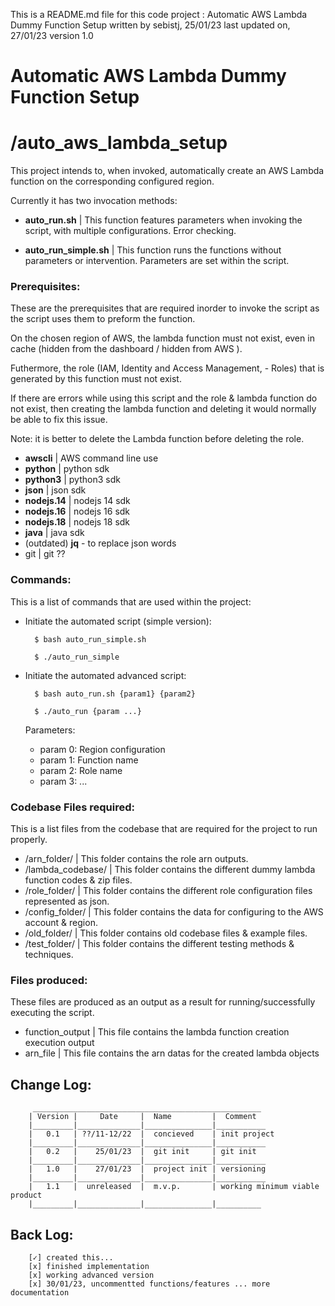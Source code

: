This is a README.md file for this code project : Automatic AWS Lambda Dummy Function Setup
written by sebistj, 25/01/23
last updated on, 27/01/23
version 1.0


# Automatic AWS Lambda Dummy Function Setup
# /auto_aws_lambda_setup

This project intends to, when invoked, automatically create an AWS Lambda function on the corresponding configured region.

Currently it has two invocation methods:


+ **auto_run.sh**	| This function features parameters when invoking the script, with multiple configurations. Error checking.


+ **auto_run_simple.sh**	| This function runs the functions without parameters or intervention. Parameters are set within the script.


### Prerequisites:

These are the prerequisites that are required inorder to invoke the script as the script uses them to preform the function.


On the chosen region of AWS, the lambda function must not exist, even in cache (hidden from the dashboard / hidden from AWS ).

Futhermore, the role (IAM, Identity and Access Management, - Roles) that is generated by this function must not exist.

If there are errors while using this script and the role & lambda function do not exist, then creating the lambda function and deleting it would normally be able to fix this issue.

Note: it is better to delete the Lambda function before deleting the role.


+ **awscli**	| AWS command line use 
+ **python**	| python sdk
+ **python3**	| python3 sdk
+ **json**	| json sdk
+ **nodejs.14**	| nodejs 14 sdk
+ **nodejs.16** | nodejs 16 sdk
+  **nodejs.18** | nodejs 18 sdk
+ **java**	| java sdk
+ (outdated) **jq** - to replace json words
+  git		| git ??


### Commands:

This is a list of commands that are used within the project:


+ Initiate the automated script (simple version):

        $ bash auto_run_simple.sh 

        $ ./auto_run_simple 


+ Initiate the automated advanced script:

        $ bash auto_run.sh {param1} {param2}

        $ ./auto_run {param ...}

	
	Parameters: 
	
	+ param 0: Region configuration
	+ param 1: Function name
	+ param 2: Role name
	+ param 3: ...



### Codebase Files required:

This is a list files from the codebase that are required for the project to run properly. 

+ /arn_folder/		| This folder contains the role arn outputs.
+ /lambda_codebase/	| This folder contains the different dummy lambda function codes & zip files.
+ /role_folder/		| This folder contains the different role configuration files represented as json.
+ /config_folder/	| This folder contains the data for configuring to the AWS account & region.
+ /old_folder/		| This folder contains old codebase files & example files.
+ /test_folder/         | This folder contains the different testing methods & techniques.


### Files produced:

These files are produced as an output as a result for running/successfully executing the script.

+ function_output	| This file contains the lambda function creation execution output
+ arn_file		| This file contains the arn datas for the created lambda objects



## Change Log:
         ___________________________________________________
        | Version |     Date     |  Name         |  Comment
        |_________|______________|_______________|___________
        |   0.1   | ??/11-12/22  |  concieved    | init project
        |_________|______________|_______________|___________
        |   0.2   |    25/01/23  |  git init     | git init
        |_________|______________|_______________|___________
        |   1.0   |    27/01/23  |  project init | versioning
        |_________|______________|_______________|___________
        |   1.1   |  unreleased  |  m.v.p.       | working minimum viable product
        |_________|______________|_______________|__________


## Back Log:

        [✓] created this...
        [x] finished implementation
        [x] working advanced version
        [x] 30/01/23, uncommentted functions/features ... more documentation

